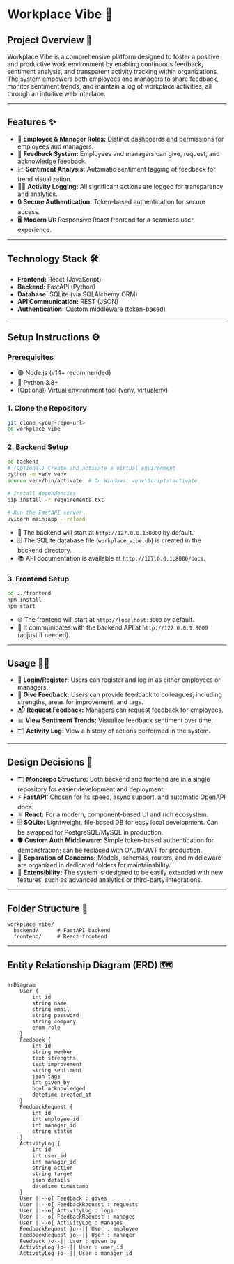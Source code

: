 # Workplace Vibe 🚀

## Project Overview 📝
Workplace Vibe is a comprehensive platform designed to foster a positive and productive work environment by enabling continuous feedback, sentiment analysis, and transparent activity tracking within organizations. The system empowers both employees and managers to share feedback, monitor sentiment trends, and maintain a log of workplace activities, all through an intuitive web interface.

---

## Features ✨
- 👥 **Employee & Manager Roles:** Distinct dashboards and permissions for employees and managers.
- 💬 **Feedback System:** Employees and managers can give, request, and acknowledge feedback.
- 📈 **Sentiment Analysis:** Automatic sentiment tagging of feedback for trend visualization.
- 🕵️‍♂️ **Activity Logging:** All significant actions are logged for transparency and analytics.
- 🔒 **Secure Authentication:** Token-based authentication for secure access.
- 🖥️ **Modern UI:** Responsive React frontend for a seamless user experience.

---

## Technology Stack 🛠️
- **Frontend:** React (JavaScript)
- **Backend:** FastAPI (Python)
- **Database:** SQLite (via SQLAlchemy ORM)
- **API Communication:** REST (JSON)
- **Authentication:** Custom middleware (token-based)

---

## Setup Instructions ⚙️

### Prerequisites
- 🟢 Node.js (v14+ recommended)
- 🐍 Python 3.8+
- (Optional) Virtual environment tool (venv, virtualenv)

### 1. Clone the Repository
```sh
git clone <your-repo-url>
cd workplace_vibe
```

### 2. Backend Setup

```sh
cd backend
# (Optional) Create and activate a virtual environment
python -m venv venv
source venv/bin/activate  # On Windows: venv\Scripts\activate

# Install dependencies
pip install -r requirements.txt

# Run the FastAPI server
uvicorn main:app --reload
```
- 🚀 The backend will start at `http://127.0.0.1:8000` by default.
- 🗄️ The SQLite database file (`workplace_vibe.db`) is created in the backend directory.
- 📚 API documentation is available at `http://127.0.0.1:8000/docs`.

### 3. Frontend Setup

```sh
cd ../frontend
npm install
npm start
```
- 🌐 The frontend will start at `http://localhost:3000` by default.
- 🔗 It communicates with the backend API at `http://127.0.0.1:8000` (adjust if needed).

---

## Usage 🧑‍💻
- 🔑 **Login/Register:** Users can register and log in as either employees or managers.
- 📝 **Give Feedback:** Users can provide feedback to colleagues, including strengths, areas for improvement, and tags.
- 📬 **Request Feedback:** Managers can request feedback for employees.
- 📊 **View Sentiment Trends:** Visualize feedback sentiment over time.
- 🗂️ **Activity Log:** View a history of actions performed in the system.

---

## Design Decisions 🧠
- 🗂️ **Monorepo Structure:** Both backend and frontend are in a single repository for easier development and deployment.
- ⚡ **FastAPI:** Chosen for its speed, async support, and automatic OpenAPI docs.
- ⚛️ **React:** For a modern, component-based UI and rich ecosystem.
- 🗄️ **SQLite:** Lightweight, file-based DB for easy local development. Can be swapped for PostgreSQL/MySQL in production.
- 🛡️ **Custom Auth Middleware:** Simple token-based authentication for demonstration; can be replaced with OAuth/JWT for production.
- 🧩 **Separation of Concerns:** Models, schemas, routers, and middleware are organized in dedicated folders for maintainability.
- 🚀 **Extensibility:** The system is designed to be easily extended with new features, such as advanced analytics or third-party integrations.

---

## Folder Structure 📁
```
workplace_vibe/
  backend/      # FastAPI backend
  frontend/     # React frontend
```

---

## Entity Relationship Diagram (ERD) 🗺️

```mermaid
erDiagram
    User {
        int id
        string name
        string email
        string password
        string company
        enum role
    }
    Feedback {
        int id
        string member
        text strengths
        text improvement
        string sentiment
        json tags
        int given_by
        bool acknowledged
        datetime created_at
    }
    FeedbackRequest {
        int id
        int employee_id
        int manager_id
        string status
    }
    ActivityLog {
        int id
        int user_id
        int manager_id
        string action
        string target
        json details
        datetime timestamp
    }
    User ||--o{ Feedback : gives
    User ||--o{ FeedbackRequest : requests
    User ||--o{ ActivityLog : logs
    User ||--o{ FeedbackRequest : manages
    User ||--o{ ActivityLog : manages
    FeedbackRequest }o--|| User : employee
    FeedbackRequest }o--|| User : manager
    Feedback }o--|| User : given_by
    ActivityLog }o--|| User : user_id
    ActivityLog }o--|| User : manager_id
```
